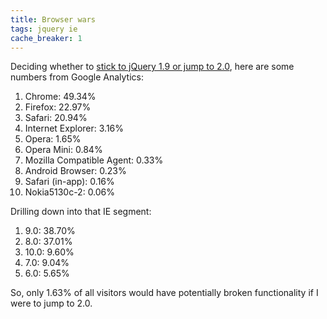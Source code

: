```yaml
---
title: Browser wars
tags: jquery ie
cache_breaker: 1
---
```


Deciding whether to [stick to jQuery 1.9 or jump to 2.0](http://blog.jquery.com/2013/01/15/jquery-1-9-final-jquery-2-0-beta-migrate-final-released/), here are some numbers from Google Analytics:

1.  Chrome: 49.34%
2.  Firefox: 22.97%
3.  Safari: 20.94%
4.  Internet Explorer: 3.16%
5.  Opera: 1.65%
6.  Opera Mini: 0.84%
7.  Mozilla Compatible Agent: 0.33%
8.  Android Browser: 0.23%
9.  Safari (in-app): 0.16%
10. Nokia5130c-2: 0.06%

Drilling down into that IE segment:

1.  9.0: 38.70%
2.  8.0: 37.01%
3.  10.0: 9.60%
4.  7.0: 9.04%
5.  6.0: 5.65%

So, only 1.63% of all visitors would have potentially broken functionality if I were to jump to 2.0.
